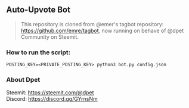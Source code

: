 ## Auto-Upvote Bot 
> This repository is cloned from @emer's tagbot repository: https://github.com/emre/tagbot, now running on behave of @dpet Community on Steemit.

### How to run the script:
```
POSTING_KEY=<PRIVATE_POSTING_KEY> python3 bot.py config.json
```

### About Dpet
Steemit: https://steemit.com/@dpet <br>
Discord: https://discord.gg/GYrnsNm
